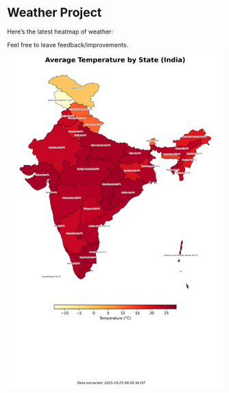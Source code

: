 # Weather Project

Here’s the latest heatmap of weather:

Feel free to leave feedback/improvements.

![India Heatmap](docs/assets/india_heatmap.png?v=FBCA7C)
